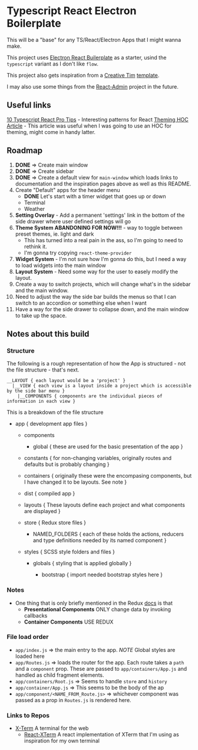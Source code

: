 # Typescript React Electron Boilerplate

This will be a "base" for any TS/React/Electron Apps that I might wanna make.

This project uses [Electron React Builerplate](https://github.com/electron-react-boilerplate/electron-react-boilerplate) as a starter, usind the `typescript` variant as I don't like `flow`.

This project also gets inspiration from a [Creative Tim](https://www.creative-tim.com) [template](https://www.creative-tim.com/product/light-bootstrap-dashboard-react).

I may also use some things from the [React-Admin](https://github.com/marmelab/react-admin) project in the future.

## Useful links

[10 Typescript React Pro Tips](https://medium.com/@martin_hotell/10-typescript-pro-tips-patterns-with-or-without-react-5799488d6680) - Interesting patterns for React
[Theming HOC Article](https://medium.com/@niwaa/simple-and-reusable-react-context-api-example-hoc-e1e50c0390ec) - This article was useful when I was going to use an HOC for theming, might come in handy latter.

## Roadmap

1. **DONE** => Create main window
2. **DONE** => Create sidebar
3. **DONE** => Create a default view for `main-window` which loads links to documentation and the inspiration pages above as well as this README.
4. Create "Default" apps for the header menu
   - **DONE** Let's start with a timer widget that goes up or down
   - Terminal
   - Weather
5. **Setting Overlay** - Add a permanent 'settings' link in the bottom of the side drawer where user defined settings will go
6. **Theme System** **ABANDONING FOR NOW!!!** - way to toggle between preset themes, ie. light and dark
   - This has turned into a real pain in the ass, so I'm going to need to rethink it.
   - I'm gonna try copying `react-theme-provider`
7. **Widget System** - I'm not sure how I'm gonna do this, but I need a way to load widgets into the main window
8. **Layout System** - Need some way for the user to easely modify the layout.
9. Create a way to switch projects, which will change what's in the sidebar and the main window.
10. Need to adjust the way the side bar builds the menus so that I can switch to an accordion or something else when I want
11. Have a way for the side drawer to collapse down, and the main window to take up the space.

## Notes about this build

### Structure

The following is a rough representation of how the App is structured - not the file structure - that's next.

```
__LAYOUT { each layout would be a 'project' }
  |__VIEW { each view is a layout inside a project which is accessible by the side bar menu }
    |__COMPONENTS { components are the individual pieces of information in each view }
```

This is a breakdown of the file structure

- app { development app files }

  - components
    - global { these are used for the basic presentation of the app }
  - constants { for non-changing variables, originally routes and defaults but is probably changing }
  - containers { originally these were the encompasing components, but I have changed it to be layouts. See note }
  - dist { compiled app }
  - layouts { These layouts define each project and what components are displayed }
  - store { Redux store files }
    - NAMED_FOLDERS { each of these holds the actions, reducers and type definitions needed by its named component }
  - styles { SCSS style folders and files }

    - globals { styling that is applied globally }

      - bootstrap { import needed bootstrap styles here }

### Notes

- One thing that is only briefly mentioned in the Redux [docs](https://redux.js.org/basics/usage-with-react) is that
  - **Presentational Components** ONLY change data by invoking callbacks
  - **Container Components** USE REDUX

### File load order

- `app/index.js` => the main entry to the app. _NOTE_ Global styles are loaded here
- `app/Routes.js` => loads the router for the app. Each route takes a `path` and a `component` prop. These are passed to `app/containers/App.js` and handled as child fragment elements.
- `app/containers/Root.js` => Seems to handle `store` and `history`
- `app/container/App.js` => This seems to be the body of the ap
- `app/component/<NAME_FROM_Route.js>` => whichever component was passed as a prop in `Routes.js` is rendered here.

### Links to Repos

- [X-Term](https://github.com/xtermjs/xterm.js/) A terminal for the web
  - [React-XTerm](https://github.com/farfromrefug/react-xterm) A react implementation of XTerm that I'm using as inspiration for my own terminal
